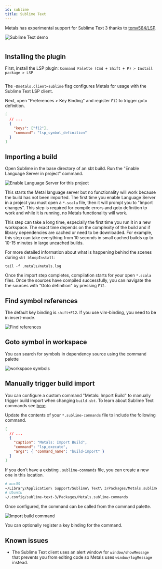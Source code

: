 ```yaml
---
id: sublime
title: Sublime Text
---
```


Metals has experimental support for Sublime Text 3 thanks to
[tomv564/LSP](https://github.com/tomv564/LSP).

![Sublime Text demo](https://i.imgur.com/vJKP0T3.gif)

```scala mdoc:requirements

```

## Installing the plugin

First, install the LSP plugin:
`Command Palette (Cmd + Shift + P) > Install package > LSP`

```scala mdoc:bootstrap:metals-sublime sublime

```

The `-Dmetals.client=sublime` flag configures Metals for usage with the Sublime
Text LSP client.

Next, open "Preferences > Key Binding" and register `F12` to trigger goto
definition.

```json
[
  // ...
  {
    "keys": ["f12"],
    "command": "lsp_symbol_definition"
  }
]
```

## Importing a build

Open Sublime in the base directory of an sbt build. Run the "Enable Language
Server in project" command.

![Enable Language Server for this project](https://i.imgur.com/3c0ZSZm.gif)

This starts the Metal language server but no functionality will work because the
build has not been imported. The first time you enable Language Server in a
project you must open a `*.scala` file, then it will prompt you to "Import changes".
This step is required for compile errors and goto definition to work and while it
is running, no Metals functionality will work.

This step can take a long time, especially the first time you run it in a new
workspace. The exact time depends on the complexity of the build and if library
dependencies are cached or need to be downloaded. For example, this step can
take everything from 10 seconds in small cached builds up to 10-15 minutes in
large uncached builds.

For more detailed information about what is happening behind the scenes during
`sbt bloopInstall`:

```
tail -f .metals/metals.log
```

Once the import step completes, compilation starts for your open `*.scala`
files. Once the sources have compiled successfully, you can navigate the the
sources with "Goto definition" by pressing `F12`.

## Find symbol references

The default key binding is `shift+F12`. If you use vim-binding, you need to be
in insert-mode.

![Find references](https://i.imgur.com/BJDkczD.gif)

## Goto symbol in workspace

You can search for symbols in dependency source using the command palette   

![workspace symbols](https://i.imgur.com/8X0XNi2.gif)

## Manually trigger build import

You can configure a custom command "Metals: Import Build" to manually trigger
build import when changing `build.sbt`. To learn about Sublime Text commands see
[here](http://docs.sublimetext.info/en/latest/reference/command_palette.html).

Update the contents of your `*.sublime-commands` file to include the following
command.

```json
[
  // ...
  {
    "caption": "Metals: Import Build",
    "command": "lsp_execute",
    "args": { "command_name": "build-import" }
  }
]
```

If you don't have a existing `.sublime-commands` file, you can create a new one
in this location.

```sh
# macOS
~/Library/Application\ Support/Sublime\ Text\ 3/Packages/Metals.sublime-commands
# Ubuntu
~/.config/sublime-text-3/Packages/Metals.sublime-commands
```

Once configured, the command can be called from the command palette.

![Import build command](https://i.imgur.com/LViPc95.png)

You can optionally register a key binding for the command.

## Known issues

- The Sublime Text client uses an alert window for `window/showMessage` that
  prevents you from editing code so Metals uses `window/logMessage` instead.

```scala mdoc:generic

```
